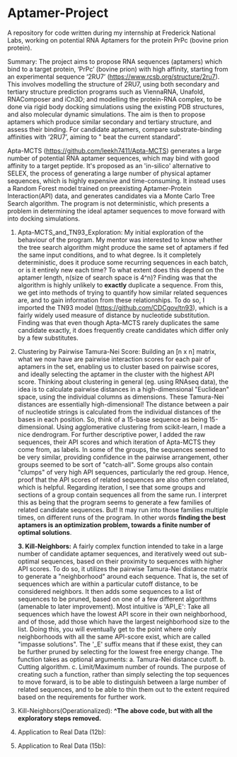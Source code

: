 # Aptamer-Project
A repository for code written during my internship at Frederick National Labs, working on potential RNA Aptamers for the protein PrPc (bovine prion protein).

Summary: The project aims to propose RNA sequences (aptamers) which bind to a target protein, ‘PrPc’ (bovine prion) with high affinity, starting from an experimental sequence ‘2RU7’ (https://www.rcsb.org/structure/2ru7). This involves modelling the structure of 2RU7, using both secondary and tertiary structure prediction programs such as ViennaRNA, Unafold, RNAComposer and iCn3D; and modelling the protein-RNA complex, to be done via rigid body docking simulations using the existing PDB structures, and also molecular dynamic simulations. The aim is then to propose aptamers which produce similar secondary and tertiary structure, and assess their binding. For candidate aptamers, compare substrate-binding affinities with ‘2RU7’, aiming to " beat the current standard”.

Apta-MCTS (https://github.com/leekh7411/Apta-MCTS) generates a large number of potential RNA aptamer sequences, which may bind with good affinity to a target peptide. It's proposed as an 'in-silico' alternative to SELEX, the process of generating a large number of physical aptamer sequences, which is highly expensive and time-consuming. It instead uses a Random Forest model trained on preexisting Aptamer-Protein Interaction(API) data, and generates candidates via a Monte Carlo Tree Search algorithm. The program is not deterministic, which presents a problem in determining the ideal aptamer sequences to move forward with into docking simulations.

1. Apta-MCTS_and_TN93_Exploration: My initial exploration of the behaviour of the program. My mentor was interested to know whether the tree search algorithm might produce the same set of aptamers if fed the same input conditions, and to what degree. Is it completely deterministic, does it produce some recurring sequences in each batch, or is it entirely new each time? To what extent does this depend on the aptamer length, n(size of search space is 4^n)? Finding was that the algorithm is highly unlikely to **exactly** duplicate a sequence. From this, we get into methods of trying to quantify how similar related sequences are, and to gain information from these relationships. To do so, I imported the TN93 model (https://github.com/CDCgov/tn93), which is a fairly widely used measure of distance by nucleotide substitution. Finding was that even though Apta-MCTS rarely duplicates the same candidate exactly, it does frequently create candidates which differ only by a few substitutes.
   
2. Clustering by Pairwise Tamura-Nei Score: Building an [n x n] matrix, what we now have are pairwise interaction scores for each pair of aptamers in the set, enabling us to cluster based on pairwise scores, and ideally selecting the aptamer in the cluster with the highest API score. Thinking about clustering in general (eg. using RNAseq data), the idea is to calculate pairwise distances in a high-dimensional "Euclidean" space, using the individual columns as dimensions. These Tamura-Nei distances are essentially high-dimensional! The distance between a pair of nucleotide strings is calculated from the individual distances of the bases in each position. So, think of a 15-base sequence as being 15-dimensional.
Using agglomerative clustering from scikit-learn, I made a nice dendrogram. For further descriptive power, I added the raw sequences, their API scores and which iteration of Apta-MCTS they come from, as labels. In some of the groups, the sequences seemed to be very similar, providing confidence in the pairwise arrangement, other groups seemed to be sort of "catch-all". Some groups also contain "clumps" of very high API sequences, particularly the red group. Hence, proof that the API scores of related sequences are also often correlated, which is helpful. Regarding iteration, I see that some groups and sections of a group contain sequences all from the same run. I interpret this as being that the program seems to generate a few families of related candidate sequences. But! It may run into those families multiple times, on different runs of the program. In other words **finding the best aptamers is an optimization problem, towards a finite number of optimal solutions**.
   
   **3. Kill-Neighbors:** A fairly complex function intended to take in a large number of candidate aptamer sequences, and iteratively weed out sub-optimal sequences, based on their proximity to sequences with higher API scores. To do so, it utilizes the pairwise Tamura-Nei distance matrix to generate a "neighborhood" around each sequence. That is, the set of sequences which are within a particular cutoff distance, to be considered neighbors. It then adds some sequences to a list of sequences to be pruned, based on one of a few different algorithms (amenable to later improvement). Most intuitive is 'API_E': Take all sequences which have the lowest API score in their own neighborhood, and of those, add those which have the largest neighborhood size to the list. Doing this, you will eventually get to the point where only neighborhoods with all the same API-score exist, which are called "impasse solutions". The '_E' suffix means that if these exist, they can be further pruned by selecting for the lowest free energy change. The function takes as optional arguments: a. Tamura-Nei distance cutoff. b. Cutting algorithm. c. Limit/Maximum number of rounds.
The purpose of creating such a function, rather than simply selecting the top sequences to move forward, is to be able to distinguish between a large number of related sequences, and to be able to thin them out to the extent required based on the requirements for further work.

5. Kill-Neighbors(Operationalized): **^The above code, but with all the exploratory steps removed.**
   
6. Application to Real Data (12b):
   
7. Application to Real Data (15b):
